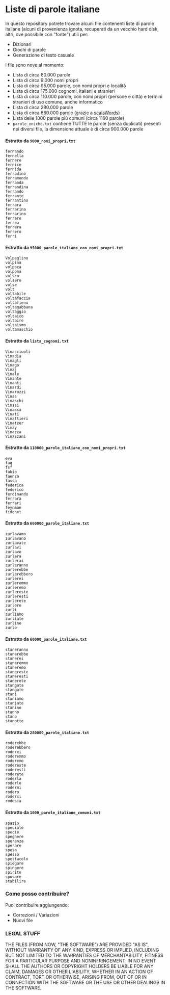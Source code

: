 # Liste di parole italiane

In questo repository potrete trovare alcuni file contenenti liste di parole italiane (alcuni di provenienza ignota, recuperati da un vecchio hard disk, altri, ove possibile con "fonte") utili per:

* Dizionari
* Giochi di parole
* Generazione di testo casuale

I file sono nove al momento:

* Lista di circa 60.000 parole
* Lista di circa 9.000 nomi propri
* Lista di circa 95.000 parole, con nomi propri e località
* Lista di circa 175.000 cognomi, italiani e stranieri
* Lista di circa 110.000 parole, con nomi propri (persone e città) e termini stranieri di uso comune, anche informatico
* Lista di circa 280.000 parole
* Lista di circa 660.000 parole (grazie a [scalaWords](https://github.com/pazqo/scalaWords))
* Lista delle 1000 parole più comuni (circa 1160 parole)
* `parole_uniche.txt` contiene TUTTE le parole (senza duplicati) presenti nei diversi file, la dimensione attuale è di circa 900.000 parole

#### Estratto da `9000_nomi_propri.txt`

```
fernando
fernella
fernero
fernice
fernida
ferradino
ferramondo
ferranda
ferrandina
ferrando
ferrante
ferrantino
ferrara
ferrarina
ferrarino
ferraro
ferrea
ferrera
ferrero
ferri
```

#### Estratto da `95000_parole_italiane_con_nomi_propri.txt`

```
Volpeglino
volpina
volpoca
volpona
volsco
volsero
volse
volt
voltabile
voltafaccia
voltafieno
voltagabbana
voltaggio
voltaico
voltaire
voltaismo
voltamaschio
```

#### Estratto da `lista_cognomi.txt`

```
Vinacciuoli
Vinadia
Vinagli
Vinago
Vinaj
Vinale
Vinante
Vinanti
Vinardi
Vinarozzi
Vinas
Vinaschi
Vinasi
Vinassa
Vinati
Vinattieri
Vinatzer
Vinay
Vinazza
Vinazzani
```

#### Estratto da `110000_parole_italiane_con_nomi_propri.txt`

```
eva
faq
fsf
fabio
faenza
fassa
federica
federico
ferdinando
ferrara
ferrari
feynman
fidonet
```

#### Estratto da `660000_parole_italiane.txt`

```
zurlavamo
zurlavano
zurlavate
zurlavi
zurlavo
zurlera
zurlerai
zurleranno
zurlerebbe
zurlerebbero
zurlerei
zurleremmo
zurleremo
zurlereste
zurleresti
zurlerete
zurlero
zurli
zurliamo
zurliate
zurlino
zurlo
```

#### Estratto da `60000_parole_italiane.txt`

```stanerai
staneranno
stanerebbe
stanerei
staneremmo
staneremo
stanereste
staneresti
stanerete
stangata
stangate
stani
staniamo
staniate
stanino
stanno
stano
stanotte
```
#### Estratto da ``280000_parole_italiane.txt``

```
roderebbe
roderebbero
roderei
roderemmo
roderemo
rodereste
roderesti
roderete
roderla
roderlo
rodermi
rodero
rodersi
rodesia
```

#### Estratto da ``1000_parole_italiane_comuni.txt``

```
spazio
speciale
specie
spegnere
speranza
sperare
spesa
spesso
spettacolo
spiegare
spingere
spirito
sposare
stabilire
```

### Come posso contribuire?

Puoi contribuire aggiungendo:

* Correzioni / Variazioni
* Nuovi file

### LEGAL STUFF

THE FILES (FROM NOW, "THE SOFTWARE") ARE PROVIDED "AS IS", WITHOUT WARRANTY OF ANY KIND, EXPRESS OR IMPLIED, INCLUDING BUT NOT LIMITED TO THE WARRANTIES OF MERCHANTABILITY,
FITNESS FOR A PARTICULAR PURPOSE AND NONINFRINGEMENT. IN NO EVENT SHALL THE AUTHORS OR COPYRIGHT HOLDERS BE LIABLE FOR ANY CLAIM, DAMAGES OR OTHER LIABILITY,
WHETHER IN AN ACTION OF CONTRACT, TORT OR OTHERWISE, ARISING FROM, OUT OF OR IN CONNECTION WITH THE SOFTWARE OR THE USE OR OTHER DEALINGS IN THE SOFTWARE.
